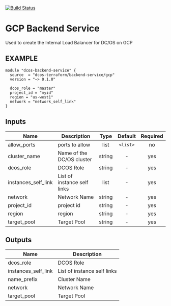 [![Build Status](https://jenkins-terraform.mesosphere.com/service/dcos-terraform-jenkins/job/dcos-terraform/job/terraform-gcp-backend-service/job/master/badge/icon)](https://jenkins-terraform.mesosphere.com/service/dcos-terraform-jenkins/job/dcos-terraform/job/terraform-gcp-backend-service/job/master/)
# GCP Backend Service

Used to create the Internal Load Balancer for DC/OS on GCP

## EXAMPLE

```hcl
module "dcos-backend-service" {
  source  = "dcos-terraform/backend-service/gcp"
  version = "~> 0.1.0"

  dcos_role = "master"
  project_id = "myid"
  region = "us-west1"
  network = "network_self_link"
}
```


## Inputs

| Name | Description | Type | Default | Required |
|------|-------------|:----:|:-----:|:-----:|
| allow_ports | ports to allow | list | `<list>` | no |
| cluster_name | Name of the DC/OS cluster | string | - | yes |
| dcos_role | DCOS Role | string | - | yes |
| instances_self_link | List of instance self links | list | - | yes |
| network | Network Name | string | - | yes |
| project_id | project id | string | - | yes |
| region | region | string | - | yes |
| target_pool | Target Pool | string | - | yes |

## Outputs

| Name | Description |
|------|-------------|
| dcos_role | DCOS Role |
| instances_self_link | List of instance self links |
| name_prefix | Cluster Name |
| network | Network Name |
| target_pool | Target Pool |

